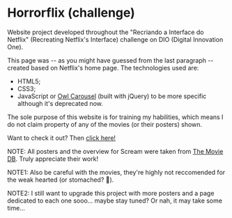 # Horrorflix (challenge)
 Website project developed throughout the "Recriando a Interface do Netflix" (Recreating Netflix's Interface) challenge on DIO (Digital Innovation One).
 
 This page was -- as you might have guessed from the last paragraph -- created based on Netflix's home page. The technologies used are:
 - HTML5;
 - CSS3;
 - JavaScript or [Owl Carousel](https://owlcarousel2.github.io/OwlCarousel2/) (built with jQuery) to be more specific although it's deprecated now.
 
 The sole purpose of this website is for training my habilities, which means I do not claim property of any of the movies (or their posters) shown.
 
 Want to check it out? Then [click here!]()
 
 NOTE: All posters and the overview for Scream were taken from [The Movie DB](https://www.themoviedb.org/). Truly appreciate their work!
 
 NOTE1: Also be careful with the movies, they're highly not reccomended for the weak hearted (or stomached? :thinking:).
 
 NOTE2: I still want to upgrade this project with more posters and a page dedicated to each one sooo... maybe stay tuned? Or nah, it may take some time...